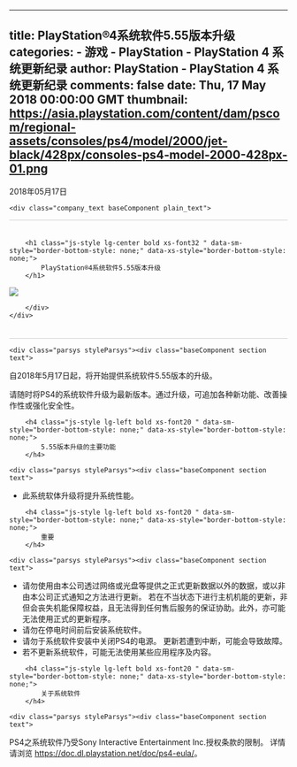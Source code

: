 
---
title: PlayStation®4系统软件5.55版本升级
categories: 
    - 游戏
    - PlayStation - PlayStation 4 系统更新纪录
author: PlayStation - PlayStation 4 系统更新纪录
comments: false
date: Thu, 17 May 2018 00:00:00 GMT
thumbnail: https://asia.playstation.com/content/dam/pscom/regional-assets/consoles/ps4/model/2000/jet-black/428px/consoles-ps4-model-2000-428px-01.png
---

<div>   
<div class="section article_pack">
<style>
    .release-headline-title {
        border-bottom: solid 1px #CFCFCF;
        border-top: solid 1px #CFCFCF;
    }
    .release-headline-title h1 {
        font-size:140%;
    }
    @media screen and (max-width: 768px) {
        .release-headline-title h1 {
            font-size:120%;
        }
    }
</style>
<div class="text-right / lg-right ">
    <div class="baseComponent date_text plain_text">














<span class="font12 sub-text-grey">2018年05月17日</span>

</div>

    <div class="company_text baseComponent plain_text">
















</div>

</div>
<div class="baseComponent section style_container">
    <div class="mrg05-top release-headline-title " style="padding:20px 0;">
        <div class="parsys styleParsys">
                <div class="baseComponent caption">



















    
        <h1 class="js-style lg-center bold xs-font32 " data-sm-style="border-bottom-style: none;" data-xs-style="border-bottom-style: none;">
            PlayStation®4系统软件5.55版本升级
        </h1>
    



</div>
<div class="img baseComponent">

















<img class="img-responsive js-img-src js-style center-block" src="https://asia.playstation.com/content/dam/pscom/regional-assets/consoles/ps4/model/2000/jet-black/428px/consoles-ps4-model-2000-428px-01.png" data-sm-src="/content/dam/pscom/regional-assets/consoles/ps4/model/2000/jet-black/428px/consoles-ps4-model-2000-428px-01.png" data-xs-src="/content/dam/pscom/regional-assets/consoles/ps4/model/2000/jet-black/428px/consoles-ps4-model-2000-428px-01.png" data-sm-style=" " data-xs-style=" " alt=" " title=" " referrerpolicy="no-referrer">



</div>

        </div>
    </div>
</div>
</div>
<div class="baseComponent section style_container">















<div class="mrg2-top mrg2-bottom ">
    
    <div class="parsys styleParsys"><div class="baseComponent section text">















<div><p>自2018年5月17日起，将开始提供系统软件5.55版本的升级。</p>
<p>请随时将PS4的系统软件升级为最新版本。通过升级，可追加各种新功能、改善操作性或强化安全性。</p>
</div>

</div>

</div>

</div>

</div>
<div class="baseComponent caption section">



















    
        <h4 class="js-style lg-left bold xs-font20 " data-sm-style="border-bottom-style: none;" data-xs-style="border-bottom-style: none;">
            5.55版本升级的主要功能
        </h4>
    



</div>
<div class="baseComponent section style_container">















<div class="mrg2-bottom ">
    
    <div class="parsys styleParsys"><div class="baseComponent section text">















<div><ul>
<li>此系统软体升级将提升系统性能。</li>
</ul>
</div>

</div>

</div>

</div>

</div>
<div class="baseComponent caption section">



















    
        <h4 class="js-style lg-left bold xs-font20 " data-sm-style="border-bottom-style: none;" data-xs-style="border-bottom-style: none;">
            重要
        </h4>
    



</div>
<div class="baseComponent section style_container">















<div class="mrg2-bottom ">
    
    <div class="parsys styleParsys"><div class="baseComponent section text">















<div><ul>
<li>请勿使用由本公司透过网络或光盘等提供之正式更新数据以外的数据，或以非由本公司正式通知之方法进行更新。 若在不当状态下进行主机机能的更新，非但会丧失机能保障权益，且无法得到任何售后服务的保证协助。此外，亦可能无法使用正式的更新程序。</li>
<li>请勿在停电时间前后安装系统软件。 </li>
<li>请勿于系统软件安装中关闭PS4的电源。 更新若遭到中断，可能会导致故障。</li>
<li>若不更新系统软件，可能无法使用某些应用程序及内容。</li>
</ul>
</div>

</div>

</div>

</div>

</div>
<div class="baseComponent caption section">



















    
        <h4 class="js-style lg-left bold xs-font20 " data-sm-style="border-bottom-style: none;" data-xs-style="border-bottom-style: none;">
            关于系统软件
        </h4>
    



</div>
<div class="baseComponent section style_container">















<div class="mrg2-bottom ">
    
    <div class="parsys styleParsys"><div class="baseComponent section text">















<div><p>PS4之系统软件乃受Sony Interactive Entertainment Inc.授权条款的限制。 ​详情请浏览 <a adhocenable="false" href="https://doc.dl.playstation.net/doc/ps4-eula/" target="_blank">https://doc.dl.playstation.net/doc/ps4-eula/</a>。</p></div>

</div>

</div>

</div>

</div>

  
</div>
            